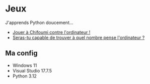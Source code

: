 # Jeux

J'apprends Python doucement...

* [Jouer à Chifoumi contre l'ordinateur !](https://github.com/AlexisAmand/python/blob/master/Games/chifoumi.py)
* [Seras-tu capable de trouver à quel nombre pense l'ordinateur ?](https://github.com/AlexisAmand/python/blob/master/Games/Maths/FindTheNumber.py)

##  Ma config

* Windows 11
* Visual Studio 17.7.5    
* Python 3.12





